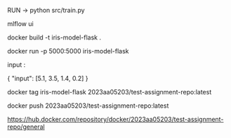 RUN -> python src/train.py


mlflow ui

docker build -t iris-model-flask .


docker run -p 5000:5000 iris-model-flask


input :

{
  "input": [5.1, 3.5, 1.4, 0.2]
}



docker tag iris-model-flask 2023aa05203/test-assignment-repo:latest

docker push 2023aa05203/test-assignment-repo:latest


https://hub.docker.com/repository/docker/2023aa05203/test-assignment-repo/general